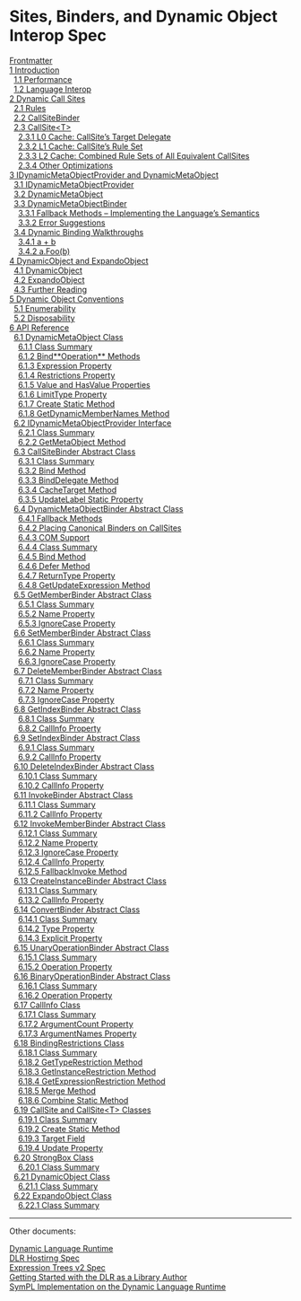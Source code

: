 # Sites, Binders, and Dynamic Object Interop Spec

[Frontmatter](frontmatter.md)  
[1 Introduction](introduction.md)  
&nbsp;&nbsp;[1.1 Performance](introduction.md#performance)  
&nbsp;&nbsp;[1.2 Language Interop](introduction.md#language-interop)  
[2 Dynamic Call Sites](dynamic-call-sites.md)  
&nbsp;&nbsp;[2.1 Rules](dynamic-call-sites.md#rules)  
&nbsp;&nbsp;[2.2 CallSiteBinder](dynamic-call-sites.md#callsitebinder)  
&nbsp;&nbsp;[2.3 CallSite&lt;T&gt;](dynamic-call-sites.md#callsitet)  
&nbsp;&nbsp;&nbsp;&nbsp;[2.3.1 L0 Cache: CallSite’s Target Delegate](dynamic-call-sites.md#l0-cache-callsites-target-delegate)  
&nbsp;&nbsp;&nbsp;&nbsp;[2.3.2 L1 Cache: CallSite’s Rule Set](dynamic-call-sites.md#l1-cache-callsites-rule-set)  
&nbsp;&nbsp;&nbsp;&nbsp;[2.3.3 L2 Cache: Combined Rule Sets of All Equivalent CallSites](dynamic-call-sites.md#l2-cache-combined-rule-sets-of-all-equivalent-callsites)  
&nbsp;&nbsp;&nbsp;&nbsp;[2.3.4 Other Optimizations](dynamic-call-sites.md#other-optimizations)  
[3 IDynamicMetaObjectProvider and DynamicMetaObject](idynamicmetaobjectprovider-and-dynamicmetaobject.md)  
&nbsp;&nbsp;[3.1 IDynamicMetaObjectProvider](idynamicmetaobjectprovider-and-dynamicmetaobject.md#idynamicmetaobjectprovider)  
&nbsp;&nbsp;[3.2 DynamicMetaObject](idynamicmetaobjectprovider-and-dynamicmetaobject.md#dynamicmetaobject)  
&nbsp;&nbsp;[3.3 DynamicMetaObjectBinder](idynamicmetaobjectprovider-and-dynamicmetaobject.md#dynamicmetaobjectbinder)  
&nbsp;&nbsp;&nbsp;&nbsp;[3.3.1 Fallback Methods – Implementing the Language’s Semantics](idynamicmetaobjectprovider-and-dynamicmetaobject.md#fallback-methods-implementing-the-languages-semantics)  
&nbsp;&nbsp;&nbsp;&nbsp;[3.3.2 Error Suggestions](idynamicmetaobjectprovider-and-dynamicmetaobject.md#error-suggestions)  
&nbsp;&nbsp;[3.4 Dynamic Binding Walkthroughs](idynamicmetaobjectprovider-and-dynamicmetaobject.md#dynamic-binding-walkthroughs)  
&nbsp;&nbsp;&nbsp;&nbsp;[3.4.1 a + b](idynamicmetaobjectprovider-and-dynamicmetaobject.md#a-b)  
&nbsp;&nbsp;&nbsp;&nbsp;[3.4.2 a.Foo(b)](idynamicmetaobjectprovider-and-dynamicmetaobject.md#a.foob)  
[4 DynamicObject and ExpandoObject](dynamicobject-and-expandoobject.md)  
&nbsp;&nbsp;[4.1 DynamicObject](dynamicobject-and-expandoobject.md#dynamicobject)  
&nbsp;&nbsp;[4.2 ExpandoObject](dynamicobject-and-expandoobject.md#expandoobject)  
&nbsp;&nbsp;[4.3 Further Reading](dynamicobject-and-expandoobject.md#further-reading)  
[5 Dynamic Object Conventions](dynamic-object-conventions.md)  
&nbsp;&nbsp;[5.1 Enumerability](dynamic-object-conventions.md#enumerability)  
&nbsp;&nbsp;[5.2 Disposability](dynamic-object-conventions.md#disposability)  
[6 API Reference](api-reference.md)  
&nbsp;&nbsp;[6.1 DynamicMetaObject Class](api-reference.md#dynamicmetaobject-class)  
&nbsp;&nbsp;&nbsp;&nbsp;[6.1.1 Class Summary](api-reference.md#class-summary)  
&nbsp;&nbsp;&nbsp;&nbsp;[6.1.2 Bind*\*Operation\** Methods](api-reference.md#bindoperation-methods)  
&nbsp;&nbsp;&nbsp;&nbsp;[6.1.3 Expression Property](api-reference.md#expression-property)  
&nbsp;&nbsp;&nbsp;&nbsp;[6.1.4 Restrictions Property](api-reference.md#restrictions-property)  
&nbsp;&nbsp;&nbsp;&nbsp;[6.1.5 Value and HasValue Properties](api-reference.md#value-and-hasvalue-properties)  
&nbsp;&nbsp;&nbsp;&nbsp;[6.1.6 LimitType Property](api-reference.md#limittype-property)  
&nbsp;&nbsp;&nbsp;&nbsp;[6.1.7 Create Static Method](api-reference.md#create-static-method)  
&nbsp;&nbsp;&nbsp;&nbsp;[6.1.8 GetDynamicMemberNames Method](api-reference.md#getdynamicmembernames-method)  
&nbsp;&nbsp;[6.2 IDynamicMetaObjectProvider Interface](api-reference.md#idynamicmetaobjectprovider-interface)  
&nbsp;&nbsp;&nbsp;&nbsp;[6.2.1 Class Summary](api-reference.md#class-summary-1)  
&nbsp;&nbsp;&nbsp;&nbsp;[6.2.2 GetMetaObject Method](api-reference.md#getmetaobject-method)  
&nbsp;&nbsp;[6.3 CallSiteBinder Abstract Class](api-reference.md#callsitebinder-abstract-class)  
&nbsp;&nbsp;&nbsp;&nbsp;[6.3.1 Class Summary](api-reference.md#class-summary-2)  
&nbsp;&nbsp;&nbsp;&nbsp;[6.3.2 Bind Method](api-reference.md#bind-method)  
&nbsp;&nbsp;&nbsp;&nbsp;[6.3.3 BindDelegate Method](api-reference.md#binddelegate-method)  
&nbsp;&nbsp;&nbsp;&nbsp;[6.3.4 CacheTarget Method](api-reference.md#cachetarget-method)  
&nbsp;&nbsp;&nbsp;&nbsp;[6.3.5 UpdateLabel Static Property](api-reference.md#updatelabel-static-property)  
&nbsp;&nbsp;[6.4 DynamicMetaObjectBinder Abstract Class](api-reference.md#dynamicmetaobjectbinder-abstract-class)  
&nbsp;&nbsp;&nbsp;&nbsp;[6.4.1 Fallback Methods](api-reference.md#fallback-methods)  
&nbsp;&nbsp;&nbsp;&nbsp;[6.4.2 Placing Canonical Binders on CallSites](api-reference.md#placing-canonical-binders-on-callsites)  
&nbsp;&nbsp;&nbsp;&nbsp;[6.4.3 COM Support](api-reference.md#com-support)  
&nbsp;&nbsp;&nbsp;&nbsp;[6.4.4 Class Summary](api-reference.md#class-summary-3)  
&nbsp;&nbsp;&nbsp;&nbsp;[6.4.5 Bind Method](api-reference.md#bind-method-1)  
&nbsp;&nbsp;&nbsp;&nbsp;[6.4.6 Defer Method](api-reference.md#defer-method)  
&nbsp;&nbsp;&nbsp;&nbsp;[6.4.7 ReturnType Property](api-reference.md#returntype-property)  
&nbsp;&nbsp;&nbsp;&nbsp;[6.4.8 GetUpdateExpression Method](api-reference.md#getupdateexpression-method)  
&nbsp;&nbsp;[6.5 GetMemberBinder Abstract Class](api-reference.md#getmemberbinder-abstract-class)  
&nbsp;&nbsp;&nbsp;&nbsp;[6.5.1 Class Summary](api-reference.md#class-summary-4)  
&nbsp;&nbsp;&nbsp;&nbsp;[6.5.2 Name Property](api-reference.md#name-property)  
&nbsp;&nbsp;&nbsp;&nbsp;[6.5.3 IgnoreCase Property](api-reference.md#ignorecase-property)  
&nbsp;&nbsp;[6.6 SetMemberBinder Abstract Class](api-reference.md#setmemberbinder-abstract-class)  
&nbsp;&nbsp;&nbsp;&nbsp;[6.6.1 Class Summary](api-reference.md#class-summary-5)  
&nbsp;&nbsp;&nbsp;&nbsp;[6.6.2 Name Property](api-reference.md#name-property-1)  
&nbsp;&nbsp;&nbsp;&nbsp;[6.6.3 IgnoreCase Property](api-reference.md#ignorecase-property-1)  
&nbsp;&nbsp;[6.7 DeleteMemberBinder Abstract Class](api-reference.md#deletememberbinder-abstract-class)  
&nbsp;&nbsp;&nbsp;&nbsp;[6.7.1 Class Summary](api-reference.md#class-summary-6)  
&nbsp;&nbsp;&nbsp;&nbsp;[6.7.2 Name Property](api-reference.md#name-property-2)  
&nbsp;&nbsp;&nbsp;&nbsp;[6.7.3 IgnoreCase Property](api-reference.md#ignorecase-property-2)  
&nbsp;&nbsp;[6.8 GetIndexBinder Abstract Class](api-reference.md#getindexbinder-abstract-class)  
&nbsp;&nbsp;&nbsp;&nbsp;[6.8.1 Class Summary](api-reference.md#class-summary-7)  
&nbsp;&nbsp;&nbsp;&nbsp;[6.8.2 Calllnfo Property](api-reference.md#calllnfo-property)  
&nbsp;&nbsp;[6.9 SetIndexBinder Abstract Class](api-reference.md#setindexbinder-abstract-class)  
&nbsp;&nbsp;&nbsp;&nbsp;[6.9.1 Class Summary](api-reference.md#class-summary-8)  
&nbsp;&nbsp;&nbsp;&nbsp;[6.9.2 Calllnfo Property](api-reference.md#calllnfo-property-1)  
&nbsp;&nbsp;[6.10 DeleteIndexBinder Abstract Class](api-reference.md#deleteindexbinder-abstract-class)  
&nbsp;&nbsp;&nbsp;&nbsp;[6.10.1 Class Summary](api-reference.md#class-summary-9)  
&nbsp;&nbsp;&nbsp;&nbsp;[6.10.2 Calllnfo Property](api-reference.md#calllnfo-property-2)  
&nbsp;&nbsp;[6.11 InvokeBinder Abstract Class](api-reference.md#invokebinder-abstract-class)  
&nbsp;&nbsp;&nbsp;&nbsp;[6.11.1 Class Summary](api-reference.md#class-summary-10)  
&nbsp;&nbsp;&nbsp;&nbsp;[6.11.2 Calllnfo Property](api-reference.md#calllnfo-property-3)  
&nbsp;&nbsp;[6.12 InvokeMemberBinder Abstract Class](api-reference.md#invokememberbinder-abstract-class)  
&nbsp;&nbsp;&nbsp;&nbsp;[6.12.1 Class Summary](api-reference.md#class-summary-11)  
&nbsp;&nbsp;&nbsp;&nbsp;[6.12.2 Name Property](api-reference.md#name-property-3)  
&nbsp;&nbsp;&nbsp;&nbsp;[6.12.3 IgnoreCase Property](api-reference.md#ignorecase-property-3)  
&nbsp;&nbsp;&nbsp;&nbsp;[6.12.4 Calllnfo Property](api-reference.md#calllnfo-property-4)  
&nbsp;&nbsp;&nbsp;&nbsp;[6.12.5 FallbackInvoke Method](api-reference.md#fallbackinvoke-method)  
&nbsp;&nbsp;[6.13 CreateInstanceBinder Abstract Class](api-reference.md#createinstancebinder-abstract-class)  
&nbsp;&nbsp;&nbsp;&nbsp;[6.13.1 Class Summary](api-reference.md#class-summary-12)  
&nbsp;&nbsp;&nbsp;&nbsp;[6.13.2 Calllnfo Property](api-reference.md#calllnfo-property-5)  
&nbsp;&nbsp;[6.14 ConvertBinder Abstract Class](api-reference.md#convertbinder-abstract-class)  
&nbsp;&nbsp;&nbsp;&nbsp;[6.14.1 Class Summary](api-reference.md#class-summary-13)  
&nbsp;&nbsp;&nbsp;&nbsp;[6.14.2 Type Property](api-reference.md#type-property)  
&nbsp;&nbsp;&nbsp;&nbsp;[6.14.3 Explicit Property](api-reference.md#explicit-property)  
&nbsp;&nbsp;[6.15 UnaryOperationBinder Abstract Class](api-reference.md#unaryoperationbinder-abstract-class)  
&nbsp;&nbsp;&nbsp;&nbsp;[6.15.1 Class Summary](api-reference.md#class-summary-14)  
&nbsp;&nbsp;&nbsp;&nbsp;[6.15.2 Operation Property](api-reference.md#operation-property)  
&nbsp;&nbsp;[6.16 BinaryOperationBinder Abstract Class](api-reference.md#binaryoperationbinder-abstract-class)  
&nbsp;&nbsp;&nbsp;&nbsp;[6.16.1 Class Summary](api-reference.md#class-summary-15)  
&nbsp;&nbsp;&nbsp;&nbsp;[6.16.2 Operation Property](api-reference.md#operation-property-1)  
&nbsp;&nbsp;[6.17 CallInfo Class](api-reference.md#callinfo-class)  
&nbsp;&nbsp;&nbsp;&nbsp;[6.17.1 Class Summary](api-reference.md#class-summary-16)  
&nbsp;&nbsp;&nbsp;&nbsp;[6.17.2 ArgumentCount Property](api-reference.md#argumentcount-property)  
&nbsp;&nbsp;&nbsp;&nbsp;[6.17.3 ArgumentNames Property](api-reference.md#argumentnames-property)  
&nbsp;&nbsp;[6.18 BindingRestrictions Class](api-reference.md#bindingrestrictions-class)  
&nbsp;&nbsp;&nbsp;&nbsp;[6.18.1 Class Summary](api-reference.md#class-summary-17)  
&nbsp;&nbsp;&nbsp;&nbsp;[6.18.2 GetTypeRestriction Method](api-reference.md#gettyperestriction-method)  
&nbsp;&nbsp;&nbsp;&nbsp;[6.18.3 GetInstanceRestriction Method](api-reference.md#getinstancerestriction-method)  
&nbsp;&nbsp;&nbsp;&nbsp;[6.18.4 GetExpressionRestriction Method](api-reference.md#getexpressionrestriction-method)  
&nbsp;&nbsp;&nbsp;&nbsp;[6.18.5 Merge Method](api-reference.md#merge-method)  
&nbsp;&nbsp;&nbsp;&nbsp;[6.18.6 Combine Static Method](api-reference.md#combine-static-method)  
&nbsp;&nbsp;[6.19 CallSite and CallSite&lt;T&gt; Classes](api-reference.md#callsite-and-callsitet-classes)  
&nbsp;&nbsp;&nbsp;&nbsp;[6.19.1 Class Summary](api-reference.md#class-summary-18)  
&nbsp;&nbsp;&nbsp;&nbsp;[6.19.2 Create Static Method](api-reference.md#create-static-method-1)  
&nbsp;&nbsp;&nbsp;&nbsp;[6.19.3 Target Field](api-reference.md#target-field)  
&nbsp;&nbsp;&nbsp;&nbsp;[6.19.4 Update Property](api-reference.md#update-property)  
&nbsp;&nbsp;[6.20 StrongBox Class](api-reference.md#strongbox-class)  
&nbsp;&nbsp;&nbsp;&nbsp;[6.20.1 Class Summary](api-reference.md#class-summary-19)  
&nbsp;&nbsp;[6.21 DynamicObject Class](api-reference.md#dynamicobject-class)  
&nbsp;&nbsp;&nbsp;&nbsp;[6.21.1 Class Summary](api-reference.md#class-summary-20)  
&nbsp;&nbsp;[6.22 ExpandoObject Class](api-reference.md#expandoobject-class)  
&nbsp;&nbsp;&nbsp;&nbsp;[6.22.1 Class Summary](api-reference.md#class-summary-21)

------------------------------------------------------------------------

Other documents:

[Dynamic Language Runtime](dlr-overview/_index.md "Dynamic Language Runtime")  
[DLR Hostirng Spec](dlr-spec-hosting/_index.md "DLR Hostirng Spec")  
[Expression Trees v2 Spec](expr-tree-spec/_index.md "Expression Trees v2 Spec")  
[Getting Started with the DLR as a Library Author](library-authors-introduction/_index.md "Getting Started with the DLR as a Library Author")  
[SymPL Implementation on the Dynamic Language Runtime](sympl/_index.md "SymPL Implementation on the Dynamic Language Runtime")  
